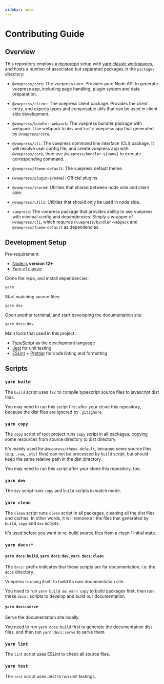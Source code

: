 ```yaml
---
sidebar: auto
---
```


# Contributing Guide

## Overview

This repository employs a [monorepo](https://en.wikipedia.org/wiki/Monorepo) setup with [yarn classic workspaces](https://classic.yarnpkg.com/en/docs/workspaces), and hosts a number of associated but separated packages in the `packages` directory:

- `@vuepress/core`: The vuepress core. Provides pure Node API to generate vuepress app, including page handling, plugin system and data preparation.

- `@vuepress/client`: The vuepress client package. Provides the client entry, and exports types and composable utils that can be used in client side development.

- `@vuepress/bundler-webpack`: The vuepress bundler package with webpack. Use webpack to `dev` and `build` vuepress app that generated by `@vuepress/core`.

- `@vuepress/cli`: The vuepress command line interface (CLI) package. It will resolve user config file, and create vuepress app with `@vuepress/core`, then use `@vuepress/bundler-${name}` to execute corresponding command.

- `@vuepress/theme-default`: The vuepress default theme.

- `@vuepress/plugin-${name}`: Official plugins.

- `@vuepress/shared`: Utilities that shared between node side and client side.

- `@vuepress/utils`: Utilities that should only be used in node side.

- `vuepress`: The vuepress package that provides ability to use vuepress with minimal config and dependencies. Simply a wrapper of `@vuepress/cli`, which requires `@vuepress/bundler-webpack` and `@vuepress/theme-default` as dependencies.

## Development Setup

Pre-requirement:

- [Node.js](http://nodejs.org) **version 12+**
- [Yarn v1 classic](https://classic.yarnpkg.com/en/docs/install)

Clone the repo, and install dependencies:

```bash
yarn
```

Start watching source files:

```bash
yarn dev
```

Open another terminal, and start developing the documentation site:

```bash
yarn docs:dev
```

Main tools that used in this project:

- [TypeScript](https://www.typescriptlang.org/) as the development language
- [Jest](https://jestjs.io/) for unit testing
- [ESLint](https://eslint.org/) + [Prettier](https://prettier.io/) for code linting and formatting

## Scripts

### `yarn build`

The `build` script uses `tsc` to compile typescript source files to javascript dist files.

You may need to run this script first after your clone this repository, because the dist files are ignored by `.gitignore`.

### `yarn copy`

The `copy` script of root project runs `copy` script in all packages, copying some resources from source directory to dist directory.

It's mainly used for `@vuepress/theme-default`, because some source files (e.g. `.vue`, `.styl` files) can not be processed by `build` script, but should keep the same relative path in the dist directory.

You may need to run this script after your clone this repository, too.

### `yarn dev`

The `dev` script runs `copy` and `build` scripts in watch mode.

### `yarn clean`

The `clean` script runs `clean` script in all packages, cleaning all the dist files and caches. In other words, it will remove all the files that generated by `build`, `copy` and `dev` scripts.

It's used before you want to re-build source files from a clean / initial state.

### `yarn docs:*`

#### `yarn docs:build`, `yarn docs:dev`, `yarn docs:clean`

The `docs:` prefix indicates that these scripts are for documentation, i.e. the `docs` directory.

Vuepress is using itself to build its own documentation site.

You need to run `yarn build && yarn copy` to build packages first, then run these `docs:` scripts to develop and build our documentation.

#### `yarn docs:serve`

Serve the documentation site locally.

You need to run `yarn docs:build` first to generate the documentation dist files, and then run `yarn docs:serve` to serve them.

### `yarn lint`

The `lint` script uses ESLint to check all source files.

### `yarn test`

The `test` script uses Jest to run unit testings.
